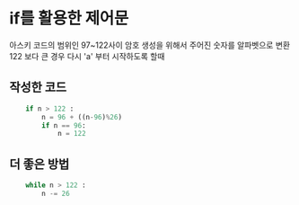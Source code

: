 # if를 활용한 제어문
아스키 코드의 범위인 97~122사이
암호 생성을 위해서 주어진 숫자를 알파벳으로 변환
122 보다 큰 경우 다시 'a' 부터 시작하도록 할때
## 작성한 코드
```python
    if n > 122 : 
        n = 96 + ((n-96)%26)
        if n == 96:
            n = 122
```

## 더 좋은 방법
```python
    while n > 122 :
        n -= 26
```